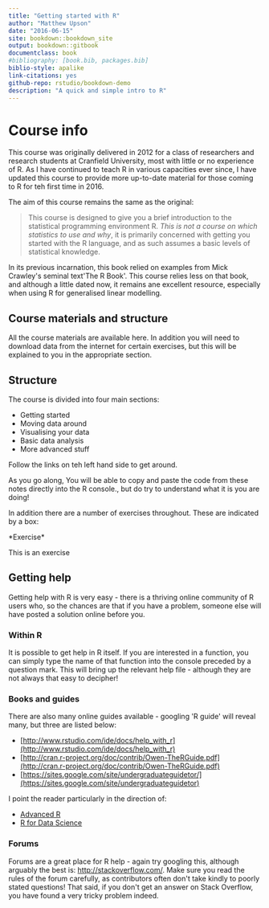 ```yaml
--- 
title: "Getting started with R"
author: "Matthew Upson"
date: "2016-06-15"
site: bookdown::bookdown_site
output: bookdown::gitbook
documentclass: book
#bibliography: [book.bib, packages.bib]
biblio-style: apalike
link-citations: yes
github-repo: rstudio/bookdown-demo
description: "A quick and simple intro to R"
---
```


# Course info

This course was originally delivered in 2012 for a class of researchers and research students at Cranfield University, most with little or no experience of R.
As I have continued to teach R in various capacities ever since, I have updated this course to provide more up-to-date material for those coming to R for teh first time in 2016.

The aim of this course remains the same as the original:

> This course is designed to give you a brief introduction to the statistical programming environment R. *This is not a course on which statistics to use and why*, it is primarily concerned with getting you started with the R language, and as such assumes a basic levels of statistical knowledge.

In its previous incarnation, this book relied on examples from Mick Crawley's seminal text'The R Book'.
This course relies less on that book, and although a little dated now, it remains ane excellent resource, especially when using R for generalised linear modelling.

## Course materials and structure

All the course materials are available here. In addition you will need to download data from the internet for certain exercises, but this will be explained to you in the appropriate section.

## Structure

The course is divided into four main sections:

* Getting started
* Moving data around
* Visualising your data
* Basic data analysis
* More advanced stuff

Follow the links on teh left hand side to get around.

As you go along, You will be able to copy and paste the code from these notes directly into the R console., but do try to understand what it is you are doing! 

 In addition there are a number of exercises throughout. These are indicated by a box:

<div class=ex>
*Exercise*

This is an exercise
</div>

## Getting help

Getting help with R is very easy - there is a thriving online community of R users who, so the chances are that if you have a problem, someone else will have posted a solution online before you.

### Within R

It is possible to get help in R itself. If you are interested in a function, you can simply type the name of that function into the console preceded by a question mark. This will bring up the relevant help file - although they are not always that easy to decipher!

### Books and guides

There are also many online guides available - googling 'R guide' will reveal many, but three are listed below:

* [http://www.rstudio.com/ide/docs/help_with_r](http://www.rstudio.com/ide/docs/help_with_r)
* [http://cran.r-project.org/doc/contrib/Owen-TheRGuide.pdf](http://cran.r-project.org/doc/contrib/Owen-TheRGuide.pdf)
* [https://sites.google.com/site/undergraduateguidetor/](https://sites.google.com/site/undergraduateguidetor)

I point the reader particularly in the direction of: 

* [Advanced R](http://adv-r.had.co.nz/)
* [R for Data Science](http://r4ds.had.co.nz/)

### Forums

Forums are a great place for R help - again try googling this, although arguably the best is: <http://stackoverflow.com/>.
Make sure you read the rules of the forum carefully, as contributors often don't take kindly to poorly stated questions!
That said, if you don't get an answer on Stack Overflow, you have found a very tricky problem indeed.
